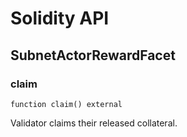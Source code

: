 # Solidity API

## SubnetActorRewardFacet

### claim

```solidity
function claim() external
```

Validator claims their released collateral.

